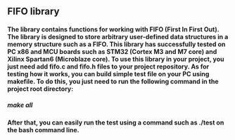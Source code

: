 ## FIFO library
#### The library contains functions for working with FIFO (First In First Out). The library is designed to store arbitrary user-defined data structures in a memory structure such as a FIFO. This library has successfully tested on PC x86 and MCU boards such as STM32 (Cortex M3 and M7 core) and Xilinx Spartan6 (Microblaze core). To use this library in your project, you just need add fifo.c and fifo.h files to your project repository. As for testing how it works, you can build simple test file on your PC using makefile. To do this, you just need to run the following command in the project root directory: 
##### make all
#### After that, you can easily run the test using a command such as ./test on the bash command line.